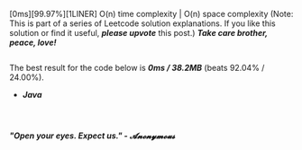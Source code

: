 [0ms][99.97%][1LINER] O(n) time complexity | O(n) space complexity
(Note: This is part of a series of Leetcode solution explanations. If you like this solution or find it useful, ***please upvote*** this post.)
***Take care brother, peace, love!***

```
```

The best result for the code below is ***0ms / 38.2MB*** (beats 92.04% / 24.00%).
* ***Java***
```

```

```
```

```
```
***"Open your eyes. Expect us." - 𝓐𝓷𝓸𝓷𝔂𝓶𝓸𝓾𝓼***
